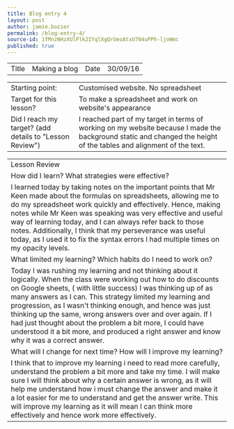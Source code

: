 ```yaml
---
title: Blog entry 4
layout: post
author: jamie.bozier
permalink: /blog-entry-4/
source-id: 1fMnzNHzXUlPlk2IYqlXgQrUeoAtxU704uPPh-ljoWmc
published: true
---
```

<table>
  <tr>
    <td>Title</td>
    <td>Making a blog</td>
    <td>Date</td>
    <td>30/09/16</td>
  </tr>
</table>


<table>
  <tr>
    <td>Starting point:</td>
    <td>Customised website. No spreadsheet</td>
  </tr>
  <tr>
    <td>Target for this lesson?</td>
    <td>To make a spreadsheet and work on website's appearance</td>
  </tr>
  <tr>
    <td>Did I reach my target? 
(add details to "Lesson Review")</td>
    <td> I reached part of my target in terms of working on my website because I made the background static and changed the height of the tables and alignment of the text.</td>
  </tr>
</table>


<table>
  <tr>
    <td>Lesson Review</td>
  </tr>
  <tr>
    <td>How did I learn? What strategies were effective? </td>
  </tr>
  <tr>
    <td>I learned today by taking notes on the important points that Mr Keen made about the formulas on spreadsheets, allowing me to do my spreadsheet work quickly and effectively. Hence, making notes while Mr Keen was speaking was very effective and useful way of learning today, and I can always refer back to those notes. Additionally, I think that my perseverance was useful today, as I used it to fix the syntax errors I had multiple times on my opacity levels.</td>
  </tr>
  <tr>
    <td>What limited my learning? Which habits do I need to work on? </td>
  </tr>
  <tr>
    <td>Today I was rushing my learning and not thinking about it logically. When the class were working out how to do discounts on Google sheets, ( with little success) I was thinking up of as many answers as I can. This strategy limited my learning and progression, as I wasn't thinking enough, and hence was just thinking up the same, wrong answers over and over again. If I had just thought about the problem a bit more, I could have understood it a bit more, and produced a right answer and know why it was a correct answer.</td>
  </tr>
  <tr>
    <td>What will I change for next time? How will I improve my learning?</td>
  </tr>
  <tr>
    <td>I think that to improve my learning i need to read more carefully, understand the problem a bit more and take my time. I will make sure I will think about why a certain answer is wrong, as it will help me understand how i must change the answer and make it a lot easier for me to understand and get the answer write. This will improve my learning as it will mean I can think more effectively and hence work more effectively.</td>
  </tr>
</table>


